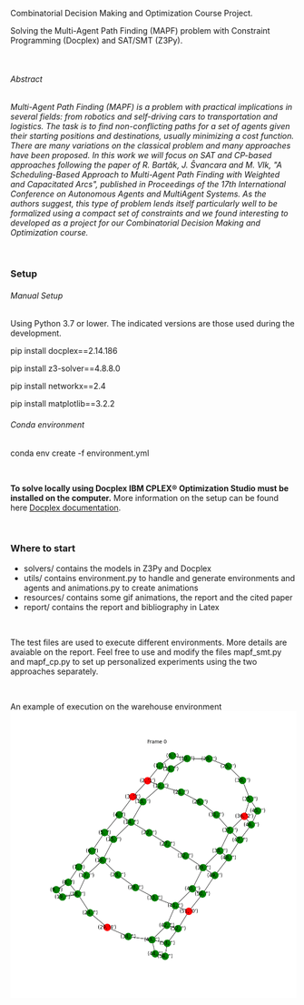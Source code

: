 Combinatorial Decision Making and Optimization Course Project.

Solving the Multi-Agent Path Finding (MAPF) problem with Constraint Programming (Docplex) and SAT/SMT (Z3Py).

&nbsp;

###### Abstract
*Multi-Agent Path Finding (MAPF) is a problem with practical implications in several fields: from robotics and self-driving cars to transportation and logistics. The task is to find non-conflicting paths for a set of agents given their starting positions and destinations, usually minimizing a cost function. There are many variations on the classical problem and many approaches have been proposed.
In this work we will focus on SAT and CP-based approaches following the paper of R. Bart&#259;k, J. &#348;vancara and M. Vlk, "A Scheduling-Based Approach to Multi-Agent Path Finding with Weighted and Capacitated Arcs", published in Proceedings of the 17th International Conference on Autonomous Agents and MultiAgent Systems. As the authors suggest, this type of problem lends itself particularly well to be formalized using a compact set of constraints and we found interesting to developed as a project for our Combinatorial Decision Making and Optimization course.*

&nbsp;

### Setup
###### Manual Setup
Using Python 3.7 or lower. The indicated versions are those used during the development.

pip install docplex==2.14.186

pip install z3-solver==4.8.8.0

pip install networkx==2.4

pip install matplotlib==3.2.2

###### Conda environment
conda env create -f environment.yml

&nbsp;
&nbsp;

**To solve locally using Docplex IBM CPLEX® Optimization Studio must be installed on the computer.**
More information on the setup can be found here [Docplex documentation](https://ibmdecisionoptimization.github.io/docplex-doc).

&nbsp;

### Where to start
- solvers/     contains the models in Z3Py and Docplex
- utils/       contains environment.py to handle and generate environments and agents and animations.py to create animations
- resources/   contains some gif animations, the report and the cited paper
- report/      contains the report and bibliography in Latex

&nbsp;

The test files are used to execute different environments. More details are avaiable on the report. Feel free to use and modify the files mapf\_smt.py and mapf\_cp.py to set up personalized experiments using the two approaches separately.

&nbsp;

An example of execution on the warehouse environment
![Gif not reproducible](resources/warehouse.gif)

